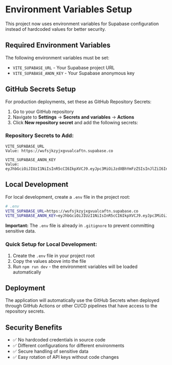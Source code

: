 # Environment Variables Setup

This project now uses environment variables for Supabase configuration instead of hardcoded values for better security.

## Required Environment Variables

The following environment variables must be set:

- `VITE_SUPABASE_URL` - Your Supabase project URL
- `VITE_SUPABASE_ANON_KEY` - Your Supabase anonymous key

## GitHub Secrets Setup

For production deployments, set these as GitHub Repository Secrets:

1. Go to your GitHub repository
2. Navigate to **Settings** → **Secrets and variables** → **Actions**
3. Click **New repository secret** and add the following secrets:

### Repository Secrets to Add:

```
VITE_SUPABASE_URL
Value: https://wufsjkzyjxgvualcaftn.supabase.co

VITE_SUPABASE_ANON_KEY
Value: eyJhbGciOiJIUzI1NiIsInR5cCI6IkpXVCJ9.eyJpc3MiOiJzdXBhYmFzZSIsInJlZiI6Ind1ZnNqa3p5anhndnVhbGNhZnRuIiwicm9sZSI6ImFub24iLCJpYXQiOjE3NjE0NzAyNzAsImV4cCI6MjA3NzA0NjI3MH0.cq8pGstXbA3OzgPbkJNRrQT39ROA4t9N3czLSIWpjUs
```

## Local Development

For local development, create a `.env` file in the project root:

```bash
# .env
VITE_SUPABASE_URL=https://wufsjkzyjxgvualcaftn.supabase.co
VITE_SUPABASE_ANON_KEY=eyJhbGciOiJIUzI1NiIsInR5cCI6IkpXVCJ9.eyJpc3MiOiJzdXBhYmFzZSIsInJlZiI6Ind1ZnNqa3p5anhndnVhbGNhZnRuIiwicm9sZSI6ImFub24iLCJpYXQiOjE3NjE0NzAyNzAsImV4cCI6MjA3NzA0NjI3MH0.cq8pGstXbA3OzgPbkJNRrQT39ROA4t9N3czLSIWpjUs
```

**Important:** The `.env` file is already in `.gitignore` to prevent committing sensitive data.

### Quick Setup for Local Development:

1. Create the `.env` file in your project root
2. Copy the values above into the file
3. Run `npm run dev` - the environment variables will be loaded automatically

## Deployment

The application will automatically use the GitHub Secrets when deployed through GitHub Actions or other CI/CD pipelines that have access to the repository secrets.

## Security Benefits

- ✅ No hardcoded credentials in source code
- ✅ Different configurations for different environments
- ✅ Secure handling of sensitive data
- ✅ Easy rotation of API keys without code changes

